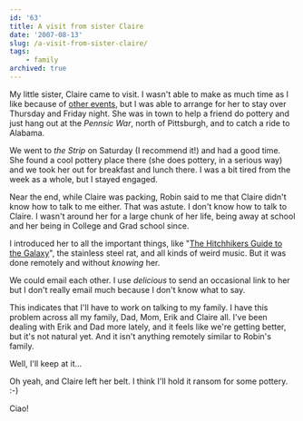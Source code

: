 ```yaml
---
id: '63'
title: A visit from sister Claire
date: '2007-08-13'
slug: /a-visit-from-sister-claire/
tags:
    - family
archived: true
---
```


My little sister, Claire came to visit. I wasn't able to make as much time as
I like because of [other events](/auf-wiedersehen-oma/), but I was able to
arrange for her to stay over Thursday and Friday night. She was in town to
help a friend do pottery and just hang out at the _Pennsic War_, north of
Pittsburgh, and to catch a ride to Alabama.

We went to _the Strip_ on Saturday (I recommend it!) and had a good time. She
found a cool pottery place there (she does pottery, in a serious way) and we
took her out for breakfast and lunch there. I was a bit tired from the week as
a whole, but I stayed engaged.

Near the end, while Claire was packing, Robin said to me that Claire didn't
know how to talk to me either. That was astute. I don't know how to talk to
Claire. I wasn't around her for a large chunk of her life, being away at
school and her being in College and Grad school since.

I introduced her to all the important things, like
"[The Hitchhikers Guide to the Galaxy](http://en.wikipedia.org/wiki/The_Hitchhiker's_Guide_to_the_Galaxy)",
the stainless steel rat, and all kinds of weird music. But it was done
remotely and without _knowing_ her.

We could email each other. I use _delicious_ to send an occasional link to her
but I don't really email much because I don't know what to say.

This indicates that I'll have to work on talking to my family. I have this
problem across all my family, Dad, Mom, Erik and Claire all. I've been dealing
with Erik and Dad more lately, and it feels like we're getting better, but
it's not natural yet. And it isn't anything remotely similar to Robin's
family.

Well, I'll keep at it…

Oh yeah, and Claire left her belt. I think I'll hold it ransom for some
pottery. :-)

Ciao!

